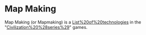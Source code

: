 # Map Making

Map Making (or Mapmaking) is a [List%20of%20technologies](technology) in the "[Civilization%20%28series%29](Civilization)" games.